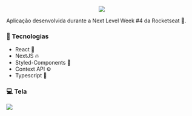 <p align="center">
  <img src="https://i.imgur.com/4sK58aC.png" />
</p>

Aplicação desenvolvida durante a Next Level Week #4 da Rocketseat 🚀.

### 🧪 Tecnologias 

- React 💜
- NextJS 🔥
- Styled-Components 💅
- Context API ⚙
- Typescript 💙

### 💻 Tela

<img src="https://i.imgur.com/h1hyqj3.png" />
